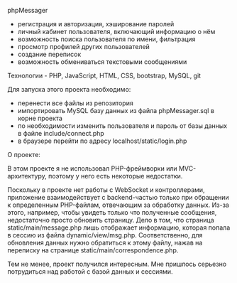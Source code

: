 phpMessager
- регистрация и авторизация, хэширование паролей
- личный кабинет пользователя, включающий информацию о нём
- возможность поиска пользователя по имени, фильтрация
- просмотр профилей других пользователей
- создание переписок
- возможность обмениваться текстовыми сообщениями

Технологии -
PHP, JavaScript, HTML, CSS, bootstrap, MySQL, git

Для запуска этого проекта необходимо:
- перенести все файлы из репозитория
- импортировать MySQL базу данных из файла phpMessager.sql в корне проекта
- по необходимости изменить пользователя и пароль от базы данных в файле include/connect.php
- в браузере перейти по адресу localhost/static/login.php

О проекте:

В этом проекте я не использовал PHP-фреймворки или MVC-архитектуру, поэтому у него есть некоторые недостатки.

Поскольку в проекте нет работы с WebSocket и контроллерами, приложение взаимодействует с backend-частью только при обращении к определенным PHP-файлам, отвечающим за обработку данных. Из-за этого, например, чтобы увидеть только что полученные сообщения, недостаточно просто обновить страницу. Дело в том, что страница static/main/message.php лишь отображает информацию, которая попала в сессию из файла dynamic/view/msg.php. Соответственно, для обновления данных нужно обратиться к этому файлу, нажав на переписку на странице static/main/correspondence.php.

Тем не менее, проект получился интересным. Мне пришлось серьезно потрудиться над работой с базой данных и сессиями.
